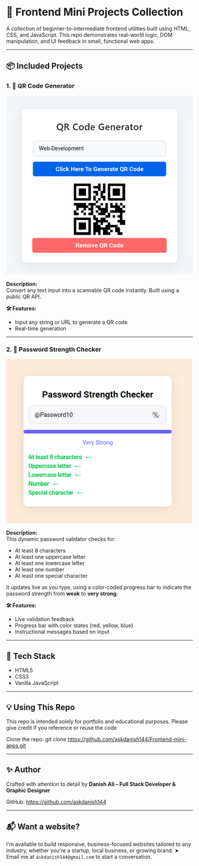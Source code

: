# 🧪 Frontend Mini Projects Collection

A collection of beginner-to-intermediate frontend utilities built using HTML, CSS, and JavaScript. This repo demonstrates real-world logic, DOM manipulation, and UI feedback in small, functional web apps.

---

## 📦 Included Projects

### 1. 📲 QR Code Generator

![Screenshot](./1_QR_code_generator/QR-Screenshot.png)

**Description:**  
Convert any text input into a scannable QR code instantly. Built using a public QR API.

**🛠 Features:**
- Input any string or URL to generate a QR code
- Real-time generation

---

### 2. 🔐 Password Strength Checker

![Screenshot](./2_Password_strenth_indicator/PSC-Screenshot.png)

**Description:**  
This dynamic password validator checks for:
- At least 8 characters
- At least one uppercase letter  
- At least one lowercase letter  
- At least one number  
- At least one special character  

It updates live as you type, using a color-coded progress bar to indicate the password strength from **weak** to **very strong**.

**🛠 Features:**
- Live validation feedback
- Progress bar with color states (red, yellow, blue)
- Instructional messages based on input
  
---

## 🚀 Tech Stack

- HTML5
- CSS3
- Vanilla JavaScript

---

## 💡 Using This Repo

This repo is intended solely for portfolio and educational purposes. Please give credit if you reference or reuse the code

Clone the repo: git clone https://github.com/askdanish144/Frontend-mini-apps.git

---

## ✨ Author

Crafted with attention to detail by **Danish Ali – Full Stack Developer & Graphic Designer**

GitHub: https://github.com/askdanish144

---

## 📬 Want a website?

I'm available to build responsive, business-focused websites tailored to any industry, whether you're a startup, local business, or growing brand.
➤ Email me at `askdanish144@gmail.com` to start a conversation.
